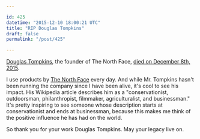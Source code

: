 ```yaml
---

id: 425
datetime: "2015-12-10 18:00:21 UTC"
title: "RIP Douglas Tompkins"
draft: false
permalink: "/post/425"

---
```


[Douglas Tompkins](https://en.wikipedia.org/wiki/Douglas_Tompkins), the founder of The North Face,  [died on December 8th, 2015](https://www.nytimes.com/2015/12/09/business/douglas-tompkins-72-north-face-founder-dies-in-kayaking-accident.html).

I use products by [The North Face](https://en.wikipedia.org/wiki/The_North_Face) every day. And while Mr. Tompkins hasn't been running the company since I have been alive, it's cool to see his impact. His Wikipedia article describes him as a "conservationist, outdoorsman, philanthropist, filmmaker, agriculturalist, and businessman." It's pretty inspiring to see someone whose description starts at conservationist and ends at businessman, because this makes me think of the positive influence he has had on the world.

So thank you for your work Douglas Tompkins. May your legacy live on.

